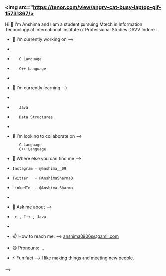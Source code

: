 ### <img src="https://tenor.com/view/angry-cat-busy-laptop-gif-15731367/>
Hi 👋 I'm Anshima and I am a student pursuing Mtech in Information Technology at International Institute of Professional Studies DAVV Indore . 
 
- 🔭 I’m currently working on -->
- 
-        C Language
-        C++ Language
-        
- 🌱 I’m currently learning -->
- 
-        Java
-        Data Structures
-        
- 👯 I’m looking to collaborate on -->

         C Language
         C++ Language
         
- 🤔 Where else you can find me -->

-     Instagram - @anshima__09
-     Twitter   - @AnshimaSharma3
-     LinkedIn  - @Anshima-Sharma
-     
- 💬 Ask me about -->
-      c , C++ , Java
-      
- 📫 How to reach me: -->  anshima0906s@gamil.com
- 😄 Pronouns: ...
- ⚡ Fun fact -->  I like making things and meeting new people.
 
-->


